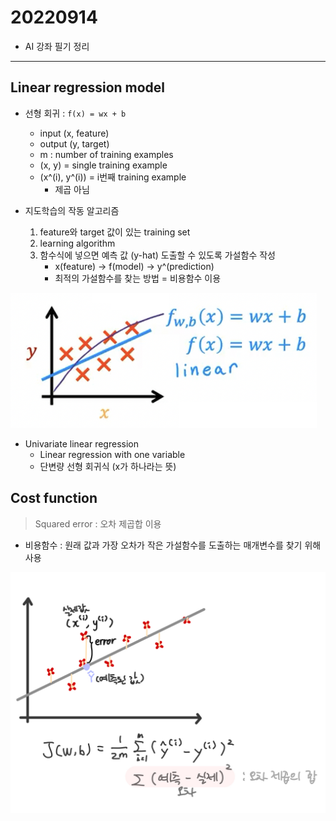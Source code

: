# 20220914

- AI 강좌 필기 정리
    
---


## Linear regression model

- 선형 회귀 : `f(x) = wx + b`
    - input (x, feature) 
    - output (y, target)
    - m : number of training examples
    - (x, y) = single training example
    - (x^(i), y^(i)) = i번째 training example
        - 제곱 아님


- 지도학습의 작동 알고리즘
    1. feature와 target 값이 있는 training set
    2. learning algorithm 
    3. 함수식에 넣으면 예측 값 (y-hat) 도출할 수 있도록 가설함수 작성
        - x(feature) -> f(model) -> y^(prediction)
        - 최적의 가설함수를 찾는 방법 = 비용함수 이용


![선형 회귀 이미지](./imgs/linear.png)

- Univariate linear regression 
    - Linear regression with one variable
    - 단변량 선형 회귀식 (x가 하나라는 뜻)




## Cost function 
> Squared error : 오차 제곱합 이용

- 비용함수 : 원래 값과 가장 오차가 작은 가설함수를 도출하는 매개변수를 찾기 위해 사용

![비용 함수 이미지](./imgs/cost-funcion.jpeg)